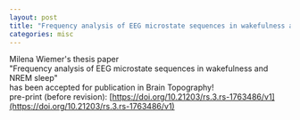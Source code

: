 ```yaml
---
layout: post
title: "Frequency analysis of EEG microstate sequences in wakefulness and NREM sleep"
categories: misc
---
```


Milena Wiemer's thesis paper  
"Frequency analysis of EEG microstate sequences in wakefulness and NREM sleep"  
has been accepted for publication in Brain Topography!  
pre-print (before revision): [https://doi.org/10.21203/rs.3.rs-1763486/v1](https://doi.org/10.21203/rs.3.rs-1763486/v1)
